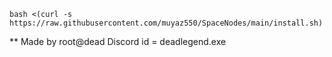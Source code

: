 ```
bash <(curl -s https://raw.githubusercontent.com/muyaz550/SpaceNodes/main/install.sh)
```

** Made by root@dead
Discord id = deadlegend.exe
